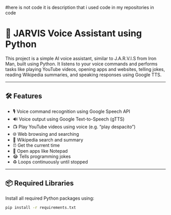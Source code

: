 #here is not code it is description that i used code in my repositories in code
# 🤖 JARVIS Voice Assistant using Python

This project is a simple AI voice assistant, similar to J.A.R.V.I.S from Iron Man, built using Python. It listens to your voice commands and performs tasks like playing YouTube videos, opening apps and websites, telling jokes, reading Wikipedia summaries, and speaking responses using Google TTS.

---

## 🛠 Features

- 🎙️ Voice command recognition using Google Speech API  
- 🔊 Voice output using Google Text-to-Speech (gTTS)  
- 📺 Play YouTube videos using voice (e.g. “play despacito”)  
- 🌐 Web browsing and searching  
- 📖 Wikipedia search and summary  
- ⏰ Get the current time  
- 📝 Open apps like Notepad  
- 😂 Tells programming jokes  
- ♻️ Loops continuously until stopped

---

## 📦 Required Libraries

Install all required Python packages using:

```bash
pip install -r requirements.txt
